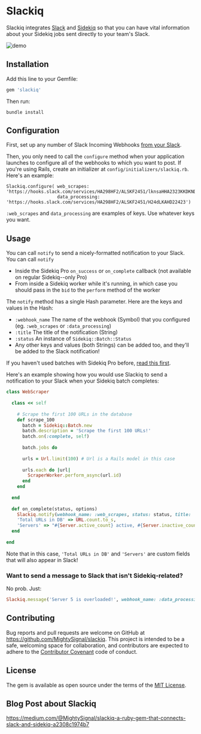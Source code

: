 # Slackiq

Slackiq integrates [Slack](https://slack.com/) and [Sidekiq](http://sidekiq.org) so that you can have vital information about your Sidekiq jobs sent directly to your team's Slack.

![demo](http://i.imgur.com/4NLq2rP.gif)

## Installation

Add this line to your Gemfile:

```ruby
gem 'slackiq'
```

Then run:

```
bundle install
```

## Configuration

First, set up any number of Slack Incoming Webhooks [from your Slack](https://slack.com/services/new/incoming-webhook).

Then, you only need to call the `configure` method when your application launches to configure all of the webhooks to which you want to post. If you're using Rails, create an initializer at `config/initializers/slackiq.rb`. Here's an example:

```
Slackiq.configure( web_scrapes: 'https://hooks.slack.com/services/HA298HF2/ALSKF2451/lknsaHHA2323KKDKND', 
                   data_processing: 'https://hooks.slack.com/services/HA298HF2/ALSKF2451/H24dLKAHD22423')
```

`:web_scrapes` and `data_processing` are examples of keys. Use whatever keys you want.

## Usage

You can call `notify` to send a nicely-formatted notification to your Slack. You can call `notify`

* Inside the Sidekiq Pro `on_success` or `on_complete` callback (not available on regular Sidekiq--only Pro)
* From inside a Sidekiq worker while it's running, in which case you should pass in the `bid` to the `perform` method of the worker

The `notify` method has a single Hash parameter. Here are the keys and values in the Hash:
* `:webhook_name` The name of the webhook (Symbol) that you configured (eg. `:web_scrapes` or `:data_processing`)
* `:title` The title of the notification (String)
* `:status` An instance of `Sidekiq::Batch::Status`
* Any other keys and values (both Strings) can be added too, and they'll be added to the Slack notification!

If you haven't used batches with Sidekiq Pro before, [read this first](https://github.com/mperham/sidekiq/wiki/Batches).

Here's an example showing how you would use Slackiq to send a notification to your Slack when your Sidekiq batch completes:

```ruby
class WebScraper
  
  class << self
  
    # Scrape the first 100 URLs in the database
    def scrape_100
      batch = Sidekiq::Batch.new
      batch.description = 'Scrape the first 100 URLs!' 
      batch.on(:complete, self)
      
      batch.jobs do
        
      urls = Url.limit(100) # Url is a Rails model in this case
      
      urls.each do |url|
        ScraperWorker.perform_async(url.id)
      end
    end
  
  end
  
  def on_complete(status, options)
    Slackiq.notify(webhook_name: :web_scrapes, status: status, title: 'Scrape Completed!', 
    'Total URLs in DB' => URL.count.to_s, 
    'Servers' => "#{Server.active_count} active, #{Server.inactive_count} inactive")
  end
  
end
```

Note that in this case, `'Total URLs in DB'` and `'Servers'` are custom fields that will also appear in Slack!

### Want to send a message to Slack that isn't Sidekiq-related?

No prob. Just: 

```ruby
Slackiq.message('Server 5 is overloaded!', webhook_name: :data_processing)
```

## Contributing

Bug reports and pull requests are welcome on GitHub at https://github.com/MightySignal/slackiq. This project is intended to be a safe, welcoming space for collaboration, and contributors are expected to adhere to the [Contributor Covenant](contributor-covenant.org) code of conduct.


## License

The gem is available as open source under the terms of the [MIT License](http://opensource.org/licenses/MIT).

## Blog Post about Slackiq

https://medium.com/@MightySignal/slackiq-a-ruby-gem-that-connects-slack-and-sidekiq-a2308c1974b7

